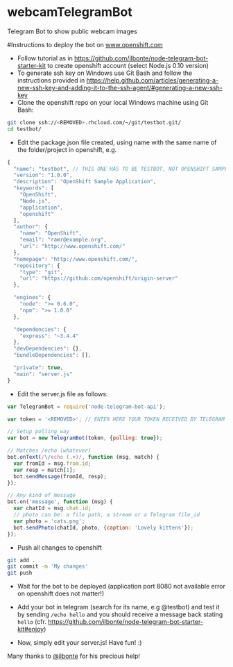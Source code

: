 # webcamTelegramBot
Telegram Bot to show public webcam images

#Instructions to deploy the bot on www.openshift.com
* Follow tutorial as in https://github.com/ilbonte/node-telegram-bot-starter-kit to create openshift account (select Node.js 0.10 version)
* To generate ssh key on Windows use Git Bash and follow the instructions provided in https://help.github.com/articles/generating-a-new-ssh-key-and-adding-it-to-the-ssh-agent/#generating-a-new-ssh-key
* Clone the openshift repo on your local Windows machine using Git Bash:
```bash
git clone ssh://<REMOVED>.rhcloud.com/~/git/testbot.git/
cd testbot/
```
* Edit the package.json file created, using name with the same name of the folder/project in openshift, e.g.
```javascript
{
  "name": "testbot", // THIS ONE HAS TO BE TESTBOT, NOT OPENSHIFT SAMPLE APPLICATION!
  "version": "1.0.0",
  "description": "OpenShift Sample Application",
  "keywords": [
    "OpenShift",
    "Node.js",
    "application",
    "openshift"
  ],
  "author": {
    "name": "OpenShift",
    "email": "ramr@example.org",
    "url": "http://www.openshift.com/"
  },
  "homepage": "http://www.openshift.com/",
  "repository": {
    "type": "git",
    "url": "https://github.com/openshift/origin-server"
  },

  "engines": {
    "node": ">= 0.6.0",
    "npm": ">= 1.0.0"
  },

  "dependencies": {
    "express": "~3.4.4"
  },
  "devDependencies": {},
  "bundleDependencies": [],

  "private": true,
  "main": "server.js"
}
```
* Edit the server.js file as follows:
```javascript
var TelegramBot = require('node-telegram-bot-api');

var token = '<REMOVED>'; // ENTER HERE YOUR TOKEN RECEIVED BY TELEGRAM @BotFather, cfr.  https://github.com/ilbonte/node-telegram-bot-starter-kit#get-your-token

// Setup polling way
var bot = new TelegramBot(token, {polling: true});

// Matches /echo [whatever]
bot.onText(/\/echo (.+)/, function (msg, match) {
  var fromId = msg.from.id;
  var resp = match[1];
  bot.sendMessage(fromId, resp);
});

// Any kind of message
bot.on('message', function (msg) {
  var chatId = msg.chat.id;
  // photo can be: a file path, a stream or a Telegram file_id
  var photo = 'cats.png';
  bot.sendPhoto(chatId, photo, {caption: 'Lovely kittens'});
});
```

* Push all changes to openshift
```bash
git add .
git commit -m 'My changes'
git push
```

* Wait for the bot to be deployed (application port 8080 not available error on openshift does not matter!) 

* Add your bot in telegram (search for its name, e.g @testbot) and test it by sending `/echo hello` and you should receive a message back stating `hello` (cfr. https://github.com/ilbonte/node-telegram-bot-starter-kit#enjoy)

* Now, simply edit your server.js! Have fun! :)



Many thanks to [@ilbonte](https://github.com/ilbonte) for his precious help! 
